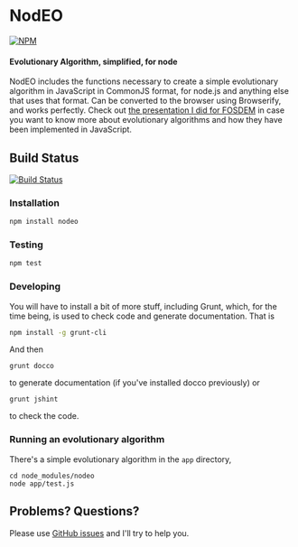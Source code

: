 # NodEO

[![NPM](https://nodei.co/npm/nodeo.png)](https://npmjs.org/package/nodeo)

#### Evolutionary Algorithm, simplified, for node

NodEO includes the functions necessary to create a simple evolutionary algorithm in JavaScript in CommonJS format, for
node.js and anything else that uses that format. Can be converted to the browser using
Browserify, and works perfectly. Check out
[the presentation I did for FOSDEM](http://jj.github.io/js-ga-fosdem/#/home)
in case you want to know more about evolutionary algorithms and how
they have been implemented in JavaScript.

## Build Status

[![Build Status](https://travis-ci.org/JJ/nodeo.png)](https://travis-ci.org/JJ/nodeo)

### Installation
```bash
npm install nodeo
```

### Testing
```bash
npm test
```

### Developing

You will have to install a bit of more stuff, including Grunt, which, for the time being, is used to check code and generate documentation. That is
```bash
npm install -g grunt-cli
```

And then

	grunt docco

to generate documentation (if you've installed docco previously) or

	grunt jshint

to check the code. 


### Running an evolutionary algorithm

There's a simple evolutionary algorithm in the `app` directory, 

	cd node_modules/nodeo
	node app/test.js
	
## Problems? Questions?

Please use [GitHub issues](https://github.com/JJ/nodeo/issues) and I'll try to help you. 



